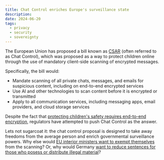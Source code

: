 ```yaml
---
title: Chat Control enriches Europe's surveillance state
description:
date: 2024-06-20
tags:
  - privacy
  - security
  - sovereignty
---
```

The European Union has proposed a bill known as [CSAR](https://unfathom.ing) (often referred to as Chat Control), which was proposed as a way to protect children online through the use of mandatory client-side scanning of encrypted messages.

Specifically, the bill would:
* Mandate scanning of all private chats, messages, and emails for suspicious content, including on end-to-end encrypted services
* Use AI and other technologies to scan content before it is encrypted or transmitted
* Apply to all communication services, including messaging apps, email providers, and cloud storage services

Despite the fact that [protecting children's safety requires end-to-end encryption](https://simplex.chat/blog/20240601-protecting-children-safety-requires-e2e-encryption.html), regulators have attempted to push Chat Control as the answer. 

Lets not sugarcoat it: the chat control proposal is designed to take away freedoms from the average person and enrich governmental surveillance powers. Why else would [EU interior ministers want to exempt themselves](https://www.eureporter.co/business/data/mass-surveillance-data/2024/04/15/leak-eu-interior-ministers-want-to-exempt-themselves-from-chat-control-bulk-scanning-of-private-messages/) from the scanning? Or, why would Germany [want to reduce sentences for those who posess or distribute illegal material](https://www.reuters.com/fact-check/german-lawmakers-have-not-voted-decriminalise-possessing-child-pornography-2024-06-19/)?
